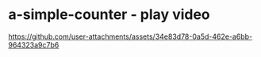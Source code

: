 # a-simple-counter - play video
https://github.com/user-attachments/assets/34e83d78-0a5d-462e-a6bb-964323a9c7b6


